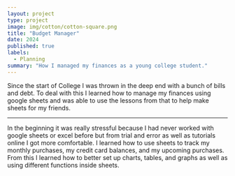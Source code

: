 ```yaml
---
layout: project
type: project
image: img/cotton/cotton-square.png
title: "Budget Manager"
date: 2024
published: true
labels:
  - Planning
summary: "How I managed my finances as a young college student."
---
```




Since the start of College I was thrown in the deep end with a bunch of bills and debt. To deal with this I learned how to manage my finances using google sheets and was able to use the lessons from that to help make sheets for my friends.

------

In the beginning it was really stressful because I had never worked with google sheets or excel before but from trial and error as well as tutorials online I got more comfortable. I learned how to use sheets to track my monthly purchases, my credit card balances, and my upcoming purchases. From this I learned how to better set up charts, tables, and graphs as well as using different functions inside sheets.
